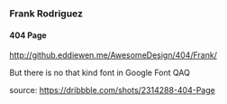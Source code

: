 ### Frank Rodriguez
#### 404 Page

<http://github.eddiewen.me/AwesomeDesign/404/Frank/>

But there is no that kind font in Google Font QAQ

source: <https://dribbble.com/shots/2314288-404-Page>